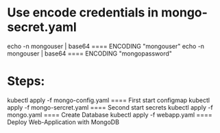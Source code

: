 # Use encode credentials in mongo-secret.yaml
echo -n mongouser | base64 ==== ENCODING "mongouser"
echo -n mongouser | base64 ==== ENCODING "mongopassword"

# Steps:
kubectl apply -f mongo-config.yaml ==== First start configmap
kubectl apply -f mongo-sercret.yaml ==== Second start secrets
kubectl apply -f mongo.yaml ==== Create Database
kubectl apply -f webapp.yaml ==== Deploy Web-Application with MongoDB
